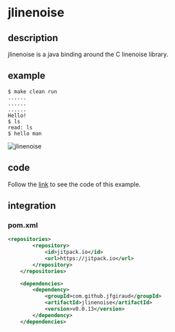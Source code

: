 # jlinenoise

## description
jlinenoise is a java binding around the C linenoise library.

## example
```
$ make clean run
......
......
......
Hello!
$ ls
read: ls
$ hello man
```

![jlinenoise](https://github.com/jfgiraud/jlinenoise/assets/505040/42c6b923-50a9-4591-9145-7cb9bfa3317b)

## code
Follow the [link](src/main/java/com/github/jfgiraud/jlinenoise) to see the code of this example.

## integration

### pom.xml
```xml
<repositories>
        <repository>
            <id>jitpack.io</id>
            <url>https://jitpack.io</url>
        </repository>
    </repositories>

    <dependencies>
        <dependency>
            <groupId>com.github.jfgiraud</groupId>
            <artifactId>jlinenoise</artifactId>
            <version>v0.0.13</version>
        </dependency>
    </dependencies>
```

